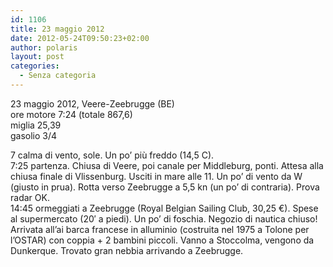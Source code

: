 ```yaml
---
id: 1106
title: 23 maggio 2012
date: 2012-05-24T09:50:23+02:00
author: polaris
layout: post
categories:
  - Senza categoria
---
```

23 maggio 2012, Veere-Zeebrugge (BE)  
ore motore 7:24 (totale 867,6)  
miglia 25,39  
gasolio 3/4

7 calma di vento, sole. Un po&#8217; più freddo (14,5 C).  
7:25 partenza. Chiusa di Veere, poi canale per Middleburg, ponti. Attesa alla chiusa finale di Vlissenburg. Usciti in mare alle 11. Un po&#8217; di vento da W (giusto in prua). Rotta verso Zeebrugge a 5,5 kn (un po&#8217; di contraria). Prova radar OK.  
14:45 ormeggiati a Zeebrugge (Royal Belgian Sailing Club, 30,25 €). Spese al supermercato (20&#8242; a piedi). Un po&#8217; di foschia. Negozio di nautica chiuso!  
Arrivata all&#8217;ai barca francese in alluminio (costruita nel 1975 a Tolone per l&#8217;OSTAR) con coppia + 2 bambini piccoli. Vanno a Stoccolma, vengono da Dunkerque. Trovato gran nebbia arrivando a Zeebrugge.